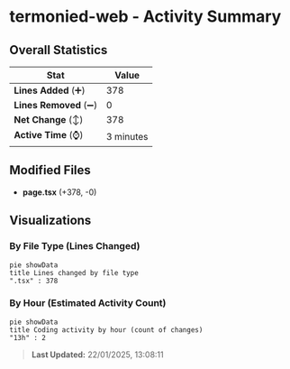 # termonied-web - Activity Summary 

## Overall Statistics

| Stat                   | Value                                                             |
| ---------------------- | ----------------------------------------------------------------- |
| **Lines Added** (➕)   | 378                                          |
| **Lines Removed** (➖) | 0                                        |
| **Net Change** (↕)    | 378                |
| **Active Time** (⌚)   | 3 minutes |


## Modified Files
- **page.tsx** (+378, -0)

## Visualizations

### By File Type (Lines Changed)

```mermaid
pie showData
title Lines changed by file type
".tsx" : 378
```

### By Hour (Estimated Activity Count)

```mermaid
pie showData
title Coding activity by hour (count of changes)
"13h" : 2
```


> **Last Updated:** 22/01/2025, 13:08:11